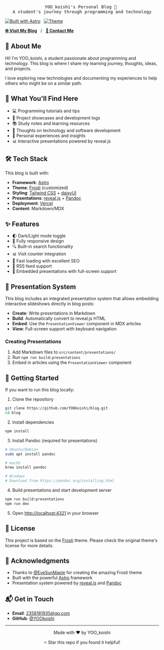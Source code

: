 <pre align="center">
YOO_koishi's Personal Blog 🎯 
A student's journey through programming and technology
</pre>

<!-- <div align="center">
<img alt="Blog Logo" src="https://via.placeholder.com/280x120/4A90E2/FFFFFF?text=YOO's+Blog" width="280px">
</div> -->

[![Built with Astro](https://img.shields.io/badge/Built%20with-Astro-ff5d01)](https://astro.build/)&nbsp;&nbsp;&nbsp;[![Theme](https://img.shields.io/badge/Theme-Frosti-blue)](https://github.com/EveSunMaple/Frosti)

[**🌐 Visit My Blog**](https://blog.yookoishi.com)&nbsp;&nbsp;&nbsp;/&nbsp;&nbsp;&nbsp;[**📧 Contact Me**](mailto:2358181935@qq.com)

## 👋 About Me

Hi! I'm YOO_koishi, a student passionate about programming and technology. This blog is where I share my learning journey, thoughts, ideas, and projects.

I love exploring new technologies and documenting my experiences to help others who might be on a similar path.

## 📝 What You'll Find Here

- 💻 Programming tutorials and tips
- 🔧 Project showcases and development logs  
- 📚 Study notes and learning resources
- 💭 Thoughts on technology and software development
- 🎯 Personal experiences and insights
- 📊 Interactive presentations powered by reveal.js

## 🛠️ Tech Stack

This blog is built with:
- **Framework**: [Astro](https://astro.build/)
- **Theme**: [Frosti](https://github.com/EveSunMaple/Frosti) (customized)
- **Styling**: [Tailwind CSS](https://tailwindcss.com/) + [daisyUI](https://daisyui.com/)
- **Presentations**: [reveal.js](https://revealjs.com/) + [Pandoc](https://pandoc.org/)
- **Deployment**: [Vercel](https://vercel.com/)
- **Content**: Markdown/MDX

## ✨ Features

- 🌓 Dark/Light mode toggle
- 📱 Fully responsive design
- 🔍 Built-in search functionality
- 📊 Visit counter integration
- 🚀 Fast loading with excellent SEO
- 📑 RSS feed support
- 🎥 Embedded presentations with full-screen support

## 🎥 Presentation System

This blog includes an integrated presentation system that allows embedding interactive slideshows directly in blog posts:

- **Create**: Write presentations in Markdown
- **Build**: Automatically convert to reveal.js HTML
- **Embed**: Use the `PresentationViewer` component in MDX articles
- **View**: Full-screen support with keyboard navigation

### Creating Presentations

1. Add Markdown files to `src/content/presentations/`
2. Run `npm run build:presentations`
3. Embed in articles using the `PresentationViewer` component

## 🚀 Getting Started

If you want to run this blog locally:

1. Clone the repository
```bash
git clone https://github.com/YOOkoishi/blog.git
cd blog
```

2. Install dependencies
```bash
npm install
```

3. Install Pandoc (required for presentations)
```bash
# Ubuntu/Debian
sudo apt install pandoc

# macOS
brew install pandoc

# Windows
# Download from https://pandoc.org/installing.html
```

4. Build presentations and start development server
```bash
npm run build:presentations
npm run dev
```

5. Open [http://localhost:4321](http://localhost:4321) in your browser

## 📄 License

This project is based on the [Frosti](https://github.com/EveSunMaple/Frosti) theme. Please check the original theme's license for more details.

## 🙏 Acknowledgments

- Thanks to [@EveSunMaple](https://github.com/EveSunMaple) for creating the amazing Frosti theme
- Built with the powerful [Astro](https://astro.build/) framework
- Presentation system powered by [reveal.js](https://revealjs.com/) and [Pandoc](https://pandoc.org/)

## 📬 Get in Touch

- **Email**: 2358181935@qq.com
- **GitHub**: [@YOOkoishi](https://github.com/YOOkoishi)

---

<div align="center">
<p>Made with ❤️ by YOO_koishi</p>
<p>⭐ Star this repo if you found it helpful!</p>
</div>
